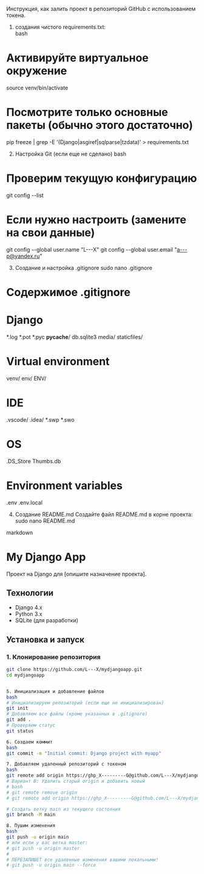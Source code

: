 Инструкция, как залить проект в репозиторий GitHub с использованием токена.

1. создания чистого requirements.txt:  
bash
# Активируйте виртуальное окружение  
source venv/bin/activate  

# Посмотрите только основные пакеты (обычно этого достаточно)  
pip freeze | grep -E '(Django|asgiref|sqlparse|tzdata)' > requirements.txt  

2. Настройка Git (если еще не сделано)
bash
# Проверим текущую конфигурацию
git config --list

# Если нужно настроить (замените на свои данные)
git config --global user.name "L---X"
git config --global user.email "a---p@yandex.ru"

3. Создание и настройка .gitignore
sudo nano .gitignore

# Содержимое .gitignore
# Django
*.log
*.pot
*.pyc
__pycache__/
db.sqlite3
media/
staticfiles/

# Virtual environment
venv/
env/
ENV/

# IDE
.vscode/
.idea/
*.swp
*.swo

# OS
.DS_Store
Thumbs.db

# Environment variables
.env
.env.local


4. Создание README.md
Создайте файл README.md в корне проекта:
sudo nano README.md

markdown
# My Django App

Проект на Django для [опишите назначение проекта].

## Технологии
- Django 4.x
- Python 3.x
- SQLite (для разработки)

## Установка и запуск

### 1. Клонирование репозитория
```bash
git clone https://github.com/L---X/mydjangoapp.git
cd mydjangoapp


5. Инициализация и добавление файлов
bash
# Инициализируем репозиторий (если еще не инициализирован)
git init
# Добавляем все файлы (кроме указанных в .gitignore)
git add .
# Проверяем статус
git status

6. Создаем коммит
bash
git commit -m "Initial commit: Django project with myapp"

7. Добавляем удаленный репозиторий с токеном
bash
git remote add origin https://ghp_X---------G@github.com/L---X/mydjangoapp.git
# Вариант B: Удалить старый origin и добавить новый
# bash
# git remote remove origin
# git remote add origin https://ghp_X---------G@github.com/L---X/mydjangoapp.git

# Создать ветку main из текущего состояния
git branch -M main

8. Пушим изменения
bash
git push -u origin main
# или если у вас ветка master:
# git push -u origin master
#
# ПЕРЕЗАПИШЕТ все удаленные изменения вашими локальными!
# git push -u origin main --force


